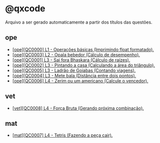 # @qxcode

Arquivo a ser gerado automaticamente a partir dos títulos das questões.

## ope
- [[ope][QC0000] L1 - Operações básicas (Imprimindo float formatado).](./base/0000/Readme.md#qxcode)
- [[ope][QC0003] L2 - Opala bebedor (Cálculo de desempenho).](./base/0003/Readme.md#qxcode)
- [[ope][QC0001] L3 - Sai fora Bhaskara (Cálculo de raízes).](./base/0001/Readme.md#qxcode)
- [[ope][QC0002] L3 - Pintando a casa (Calculando a área do triângulo).](./base/0002/Readme.md#qxcode)
- [[ope][QC0005] L3 - Ladrão de Goiabas (Contando viagens).](./base/0005/Readme.md#qxcode)
- [[ope][QC0004] L3 - Mete bala (Distância entre dois pontos).](./base/0004/Readme.md#qxcode)
- [[ope][QC0006] L4 - Zerim ou um americano (Calcule o vencedor).](./base/0006/Readme.md#qxcode)


## vet
- [[vet][QC0008] L4 - Força Bruta (Gerando próxima combinação).](./base/0008/Readme.md#qxcode)


## mat
- [[mat][QC0007] L4 - Tetris (Fazendo a peça cair).](./base/0007/Readme.md#qxcode)
